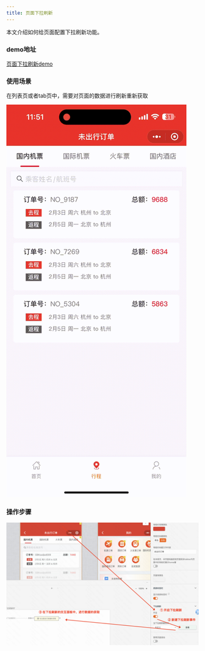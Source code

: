 ```yaml
---
title: 页面下拉刷新
---
```

本文介绍如何给页面配置下拉刷新功能。

### demo地址

[页面下拉刷新demo](https://my.mybricks.world/mybricks-app-mpsite/index.html?id=549698809397317)

### 使用场景

在列表页或者tab页中，需要对页面的数据进行刷新重新获取

![alt text](img/img-3023.gif)


### 操作步骤

![alt text](img/image.png)

